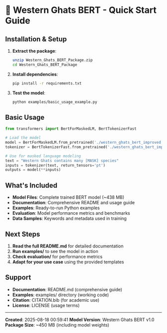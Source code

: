 # 🚀 Western Ghats BERT - Quick Start Guide

## Installation & Setup

1. **Extract the package**:
   ```bash
   unzip Western_Ghats_BERT_Package.zip
   cd Western_Ghats_BERT_Package
   ```

2. **Install dependencies**:
   ```bash
   pip install -r requirements.txt
   ```

3. **Test the model**:
   ```bash
   python examples/basic_usage_example.py
   ```

## Basic Usage

```python
from transformers import BertForMaskedLM, BertTokenizerFast

# Load the model
model = BertForMaskedLM.from_pretrained('./western_ghats_bert_improved')
tokenizer = BertTokenizerFast.from_pretrained('./western_ghats_bert_improved')

# Use for masked language modeling
text = "Western Ghats contains many [MASK] species"
inputs = tokenizer(text, return_tensors='pt')
outputs = model(**inputs)
```

## What's Included

- **Model Files**: Complete trained BERT model (~438 MB)
- **Documentation**: Comprehensive README and usage guide
- **Examples**: Ready-to-run Python examples
- **Evaluation**: Model performance metrics and benchmarks
- **Data Samples**: Keywords and metadata used in training

## Next Steps

1. **Read the full README.md** for detailed documentation
2. **Run examples/** to see the model in action
3. **Check evaluation/** for performance metrics
4. **Adapt for your use case** using the provided templates

## Support

- **Documentation**: README.md (comprehensive guide)
- **Examples**: examples/ directory (working code)
- **Citation**: CITATION.bib (for academic use)
- **License**: LICENSE (usage terms)

---
**Created**: 2025-08-18 00:59:41
**Model Version**: Western Ghats BERT v1.0
**Package Size**: ~450 MB (including model weights)
